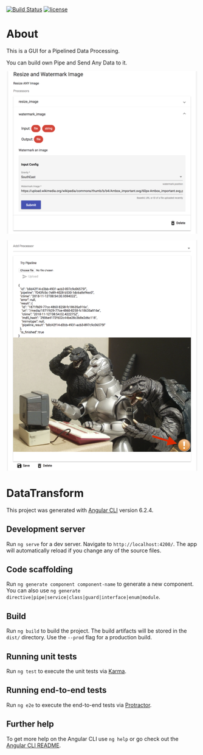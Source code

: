 [![Build Status](https://travis-ci.com/firewut/data-transform-pipelines-ui.svg)](https://travis-ci.com/firewut/data-transform-pipelines-ui)
[![license](http://img.shields.io/badge/license-MIT-red.svg?style=flat)](https://raw.githubusercontent.com/firewut/data-transform-pipelines-ui/master/LICENSE)

# About

This is a GUI for a Pipelined Data Processing. 

You can build own Pipe and Send Any Data to it.

![Pipeline Form](screenshots/pipeline_1_form.PNG "Pipeline Form")

![Pipeline Result](screenshots/pipeline_1_result.PNG "Pipeline Result")


# DataTransform

This project was generated with [Angular CLI](https://github.com/angular/angular-cli) version 6.2.4.

## Development server

Run `ng serve` for a dev server. Navigate to `http://localhost:4200/`. The app will automatically reload if you change any of the source files.

## Code scaffolding

Run `ng generate component component-name` to generate a new component. You can also use `ng generate directive|pipe|service|class|guard|interface|enum|module`.

## Build

Run `ng build` to build the project. The build artifacts will be stored in the `dist/` directory. Use the `--prod` flag for a production build.

## Running unit tests

Run `ng test` to execute the unit tests via [Karma](https://karma-runner.github.io).

## Running end-to-end tests

Run `ng e2e` to execute the end-to-end tests via [Protractor](http://www.protractortest.org/).

## Further help

To get more help on the Angular CLI use `ng help` or go check out the [Angular CLI README](https://github.com/angular/angular-cli/blob/master/README.md).
